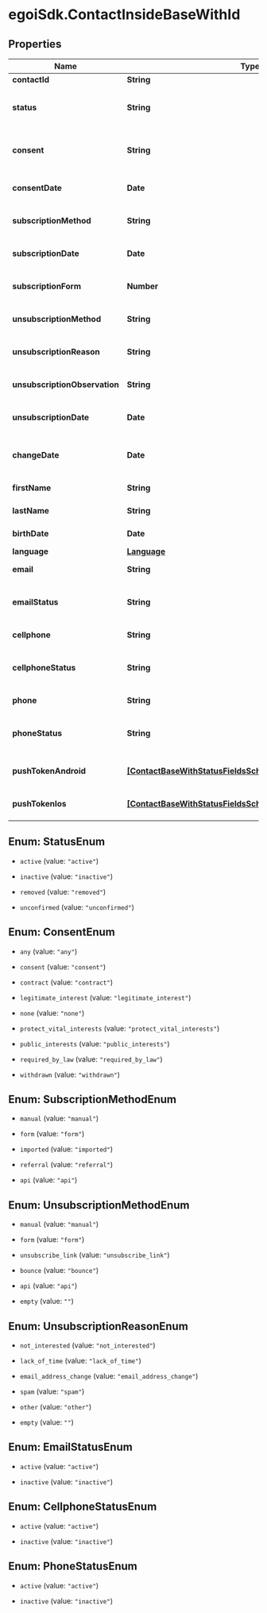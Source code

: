 # egoiSdk.ContactInsideBaseWithId

## Properties
Name | Type | Description | Notes
------------ | ------------- | ------------- | -------------
**contactId** | **String** |  | [optional] 
**status** | **String** | Status of the contact | [optional] [default to &#39;active&#39;]
**consent** | **String** | Contact consent | [optional] [default to &#39;consent&#39;]
**consentDate** | **Date** | Date and hour of the contact consent | [optional] 
**subscriptionMethod** | **String** | Contact subscription method | [optional] 
**subscriptionDate** | **Date** | Date and hour of the contact subscription | [optional] 
**subscriptionForm** | **Number** | Contact subscription form | [optional] 
**unsubscriptionMethod** | **String** | Contact unsubscription method | [optional] 
**unsubscriptionReason** | **String** | Contact unsubscription reason | [optional] 
**unsubscriptionObservation** | **String** | Contact unsubscription observation | [optional] 
**unsubscriptionDate** | **Date** | Contact unsubscription date | [optional] 
**changeDate** | **Date** | Last modification date of the contact | [optional] 
**firstName** | **String** | First name of the contact | [optional] 
**lastName** | **String** | Last name of the contact | [optional] 
**birthDate** | **Date** | Birth date of the contact | [optional] 
**language** | [**Language**](Language.md) |  | [optional] 
**email** | **String** | Email of the contact | [optional] 
**emailStatus** | **String** | Email channel status | [optional] [default to &#39;active&#39;]
**cellphone** | **String** | Cellphone of the contact | [optional] 
**cellphoneStatus** | **String** | Cellphone channel status | [optional] [default to &#39;active&#39;]
**phone** | **String** | Phone of the contact | [optional] 
**phoneStatus** | **String** | Phone channel status | [optional] [default to &#39;active&#39;]
**pushTokenAndroid** | [**[ContactBaseWithStatusFieldsSchemaBasePushTokenAndroid]**](ContactBaseWithStatusFieldsSchemaBasePushTokenAndroid.md) | Android push token of the contact | [optional] 
**pushTokenIos** | [**[ContactBaseWithStatusFieldsSchemaBasePushTokenIos]**](ContactBaseWithStatusFieldsSchemaBasePushTokenIos.md) | IOS push token of the contact | [optional] 


<a name="StatusEnum"></a>
## Enum: StatusEnum


* `active` (value: `"active"`)

* `inactive` (value: `"inactive"`)

* `removed` (value: `"removed"`)

* `unconfirmed` (value: `"unconfirmed"`)




<a name="ConsentEnum"></a>
## Enum: ConsentEnum


* `any` (value: `"any"`)

* `consent` (value: `"consent"`)

* `contract` (value: `"contract"`)

* `legitimate_interest` (value: `"legitimate_interest"`)

* `none` (value: `"none"`)

* `protect_vital_interests` (value: `"protect_vital_interests"`)

* `public_interests` (value: `"public_interests"`)

* `required_by_law` (value: `"required_by_law"`)

* `withdrawn` (value: `"withdrawn"`)




<a name="SubscriptionMethodEnum"></a>
## Enum: SubscriptionMethodEnum


* `manual` (value: `"manual"`)

* `form` (value: `"form"`)

* `imported` (value: `"imported"`)

* `referral` (value: `"referral"`)

* `api` (value: `"api"`)




<a name="UnsubscriptionMethodEnum"></a>
## Enum: UnsubscriptionMethodEnum


* `manual` (value: `"manual"`)

* `form` (value: `"form"`)

* `unsubscribe_link` (value: `"unsubscribe_link"`)

* `bounce` (value: `"bounce"`)

* `api` (value: `"api"`)

* `empty` (value: `""`)




<a name="UnsubscriptionReasonEnum"></a>
## Enum: UnsubscriptionReasonEnum


* `not_interested` (value: `"not_interested"`)

* `lack_of_time` (value: `"lack_of_time"`)

* `email_address_change` (value: `"email_address_change"`)

* `spam` (value: `"spam"`)

* `other` (value: `"other"`)

* `empty` (value: `""`)




<a name="EmailStatusEnum"></a>
## Enum: EmailStatusEnum


* `active` (value: `"active"`)

* `inactive` (value: `"inactive"`)




<a name="CellphoneStatusEnum"></a>
## Enum: CellphoneStatusEnum


* `active` (value: `"active"`)

* `inactive` (value: `"inactive"`)




<a name="PhoneStatusEnum"></a>
## Enum: PhoneStatusEnum


* `active` (value: `"active"`)

* `inactive` (value: `"inactive"`)




